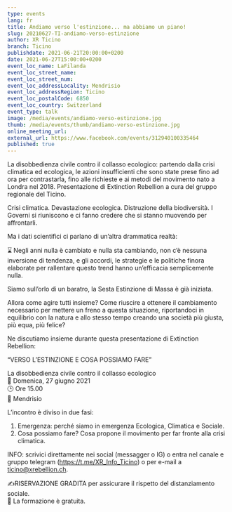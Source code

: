 ```yaml
---
type: events
lang: fr
title: Andiamo verso l'estinzione... ma abbiamo un piano!
slug: 20210627-TI-andiamo-verso-estinzione
author: XR Ticino
branch: Ticino
publishdate: 2021-06-21T20:00:00+0200
date: 2021-06-27T15:00:00+0200
event_loc_name: LaFilanda
event_loc_street_name: 
event_loc_street_num: 
event_loc_addressLocality: Mendrisio
event_loc_addressRegion: Ticino
event_loc_postalCode: 6850
event_loc_country: Switzerland
event_type: talk
image: /media/events/andiamo-verso-estinzione.jpg
thumb: /media/events/thumb/andiamo-verso-estinzione.jpg
online_meeting_url: 
external_url: https://www.facebook.com/events/312940100335464
published: true
---
```

La disobbedienza civile contro il collasso ecologico: partendo dalla crisi climatica ed ecologica, le azioni insufficienti che sono state prese fino ad ora per contrastarla, fino alle richieste e ai metodi del movimento nato a Londra nel 2018. Presentazione di Extinction Rebellion a cura del gruppo regionale del Ticino.

Crisi climatica. Devastazione ecologica. Distruzione della biodiversità. I Governi si riuniscono e ci fanno credere che si stanno muovendo per affrontarli.

Ma i dati scientifici ci parlano di un’altra drammatica realtà:

⌛ Negli anni nulla è cambiato e nulla sta cambiando, non c’è nessuna inversione di tendenza, e gli accordi, le strategie e le politiche finora elaborate per rallentare questo trend hanno un’efficacia semplicemente nulla.

Siamo sull’orlo di un baratro, la Sesta Estinzione di Massa è già iniziata.

Allora come agire tutti insieme? Come riuscire a ottenere il cambiamento necessario per mettere un freno a questa situazione, riportandoci in equilibrio con la natura e allo stesso tempo creando una società più giusta, più equa, più felice?

Ne discutiamo insieme durante questa presentazione di Extinction Rebellion:

“VERSO L’ESTINZIONE E COSA POSSIAMO FARE”

La disobbedienza civile contro il collasso ecologico\
📅 Domenica, 27 giugno 2021\
🕒 Ore 15.00\
📍 Mendrisio

L’incontro è diviso in due fasi:
1) Emergenza: perché siamo in emergenza Ecologica, Climatica e Sociale.
2) Cosa possiamo fare? Cosa propone il movimento per far fronte alla crisi climatica.

INFO: scrivici direttamente nei social (messagger o IG) o entra nel canale e gruppo telegram (<https://t.me/XR_Info_Ticino>) o per e-mail a [ticino@xrebellion.ch](mailto:ticino@xrebellion.ch).

✍️RISERVAZIONE GRADITA per assicurare il rispetto del distanziamento sociale.\
🤲 La formazione è gratuita.
